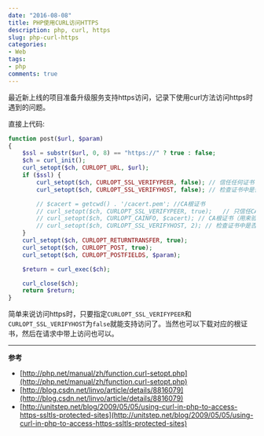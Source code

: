 ```yaml
---
date: "2016-08-08"
title: PHP使用CURL访问HTTPS
description: php, curl, https
slug: php-curl-https
categories:
- Web
tags:
- php
comments: true
---
```


最近新上线的项目准备升级服务支持https访问，记录下使用curl方法访问https时遇到的问题。

直接上代码:

```php
function post($url, $param)
{
    $ssl = substr($url, 0, 8) == "https://" ? true : false;
    $ch = curl_init();
    curl_setopt($ch, CURLOPT_URL, $url);
    if ($ssl) {
        curl_setopt($ch, CURLOPT_SSL_VERIFYPEER, false); // 信任任何证书
        curl_setopt($ch, CURLOPT_SSL_VERIFYHOST, false); // 检查证书中是否设置域名

        // $cacert = getcwd() . '/cacert.pem'; //CA根证书
        // curl_setopt($ch, CURLOPT_SSL_VERIFYPEER, true);   // 只信任CA颁布的证书
        // curl_setopt($ch, CURLOPT_CAINFO, $cacert); // CA根证书（用来验证的网站证书是否是CA颁布）
        // curl_setopt($ch, CURLOPT_SSL_VERIFYHOST, 2); // 检查证书中是否设置域名，并且是否与提供的主机名匹配
    }
    curl_setopt($ch, CURLOPT_RETURNTRANSFER, true);
    curl_setopt($ch, CURLOPT_POST, true);
    curl_setopt($ch, CURLOPT_POSTFIELDS, $param);

    $return = curl_exec($ch);

    curl_close($ch);
    return $return;
}
```

简单来说访问https时，只要指定`CURLOPT_SSL_VERIFYPEER`和`CURLOPT_SSL_VERIFYHOST`为`false`就能支持访问了。当然也可以下载对应的根证书，然后在请求中带上访问也可以。

---

**参考**

* [http://php.net/manual/zh/function.curl-setopt.php](http://php.net/manual/zh/function.curl-setopt.php)
* [http://blog.csdn.net/linvo/article/details/8816079](http://blog.csdn.net/linvo/article/details/8816079)
* [http://unitstep.net/blog/2009/05/05/using-curl-in-php-to-access-https-ssltls-protected-sites](http://unitstep.net/blog/2009/05/05/using-curl-in-php-to-access-https-ssltls-protected-sites)